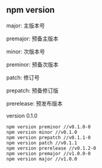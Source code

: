 ## npm version
major: 主版本号

premajor: 预备主版本

minor: 次版本号

preminor: 预备次版本

patch: 修订号

prepatch: 预备修订版

prerelease: 预发布版本

version 0.1.0
```
npm version preminor //v0.1.0-0
npm version minor //v0.1.0
npm version prepatch //v0.1.1-0
npm version patch //v0.1.1
npm version prerelease //v0.1.2-0
npm version premajor //v1.0.0-0
npm version major //v1.0.0
```